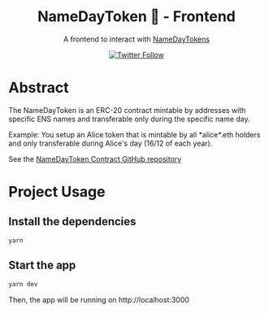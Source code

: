<div align="center"> 
  <h1> NameDayToken 📅 - Frontend</h1>
  <p>A frontend to interact with <a href="https://github.com/MartinGbz/NameDayToken">NameDayTokens</a></p>

[![Twitter Follow](https://img.shields.io/twitter/follow/0xMartinGbz?style=social)](https://twitter.com/0xMartinGbz)

</div>

# Abstract

The NameDayToken is an ERC-20 contract mintable by addresses with specific ENS names and transferable only during the specific name day.

Example: You setup an Alice token that is mintable by all \*alice\*.eth holders and only transferable during Alice's day (16/12 of each year).

See the [NameDayToken Contract GitHub repository](https://github.com/MartinGbz/NameDayToken)

# Project Usage

## Install the dependencies

`yarn`

## Start the app

```bash
yarn dev
```

Then, the app will be running on http://localhost:3000
